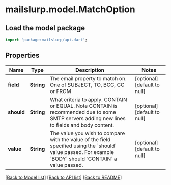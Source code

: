# mailslurp.model.MatchOption

## Load the model package
```dart
import 'package:mailslurp/api.dart';
```

## Properties
Name | Type | Description | Notes
------------ | ------------- | ------------- | -------------
**field** | **String** | The email property to match on. One of SUBJECT, TO, BCC, CC or FROM | [optional] [default to null]
**should** | **String** | What criteria to apply. CONTAIN or EQUAL. Note CONTAIN is recommended due to some SMTP servers adding new lines to fields and body content. | [optional] [default to null]
**value** | **String** | The value you wish to compare with the value of the field specified using the &#x60;should&#x60; value passed. For example &#x60;BODY&#x60; should &#x60;CONTAIN&#x60; a value passed. | [optional] [default to null]

[[Back to Model list]](../README#documentation-for-models) [[Back to API list]](../README#documentation-for-api-endpoints) [[Back to README]](../README)


